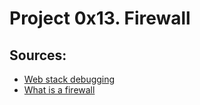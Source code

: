 #		Project 0x13. Firewall

## Sources:
* [Web stack debugging](https://intranet.hbtn.io/concepts/68)
* [What is a firewall](https://en.wikipedia.org/wiki/Firewall_%28computing%29)


